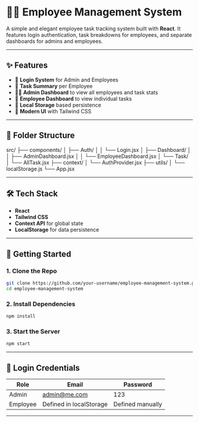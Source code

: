 # 🧑‍💼 Employee Management System

A simple and elegant employee task tracking system built with **React**. It features login authentication, task breakdowns for employees, and separate dashboards for admins and employees.

---

## ✨ Features

- 🔐 **Login System** for Admin and Employees  
- 🧾 **Task Summary** per Employee  
- 🧑‍💼 **Admin Dashboard** to view all employees and task stats  
- 👤 **Employee Dashboard** to view individual tasks  
- 💾 **Local Storage** based persistence  
- 🎨 **Modern UI** with Tailwind CSS  

---

## 📁 Folder Structure

src/
├── components/
│   ├── Auth/
│   │   └── Login.jsx
│   ├── Dashboard/
│   │   ├── AdminDashboard.jsx
│   │   └── EmployeeDashboard.jsx
│   └── Task/
│       └── AllTask.jsx
├── context/
│   └── AuthProvider.jsx
├── utils/
│   └── localStorage.js
└── App.jsx

---

## 🛠️ Tech Stack

- **React**
- **Tailwind CSS**
- **Context API** for global state
- **LocalStorage** for data persistence

---

## 🚀 Getting Started

### 1. Clone the Repo

```bash
git clone https://github.com/your-username/employee-management-system.git
cd employee-management-system
```

### 2. Install Dependencies

```bash
npm install
```

### 3. Start the Server

```bash
npm start
```
---

## 🔐 Login Credentials

| Role    | Email          | Password |
|---------|----------------|----------|
| Admin   | admin@me.com   | 123      |
| Employee| Defined in localStorage | Defined manually |

---